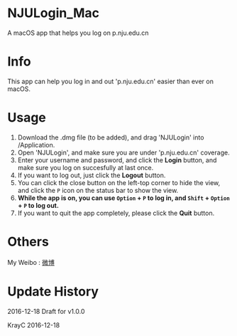 # NJULogin_Mac
A macOS app that helps you log on p.nju.edu.cn 

# Info
This app can help you log in and out 'p.nju.edu.cn' easier than ever on macOS.

# Usage
1. Download the .dmg file (to be added), and drag 'NJULogin' into /Application.
2. Open 'NJULogin', and make sure you are under 'p.nju.edu.cn' coverage.
3. Enter your username and password, and click the **Login** button, and make sure you log on succesfully at last once.
4. If you want to log out, just click the **Logout** button.
5. You can click the close button on the left-top corner to hide the view, and click the `P` icon on the status bar to show the view.
6. **While the app is on, you can use __`Option`__ + __`P`__ to log in, and __`Shift`__ + __`Option`__ + __`P`__ to log out.**
7. If you want to quit the app completely, please click the **Quit** button.

# Others
My Weibo : [ 微博](http://weibo.com/krayc4/ "悬停显示")

# Update History
2016-12-18
Draft for v1.0.0

KrayC
2016-12-18
